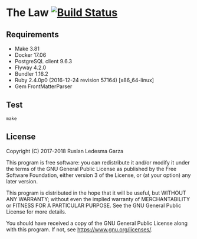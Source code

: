 # The Law [![Build Status](https://travis-ci.org/mrrusof/the-law.svg?branch=master)](https://travis-ci.org/mrrusof/the-law)

## Requirements

- Make 3.81
- Docker 17.06
- PostgreSQL client 9.6.3
- Flyway 4.2.0
- Bundler 1.16.2
- Ruby 2.4.0p0 (2016-12-24 revision 57164) [x86_64-linux]
- Gem FrontMatterParser

## Test

```
make
```

## License

Copyright (C) 2017-2018 Ruslan Ledesma Garza

This program is free software: you can redistribute it and/or modify
it under the terms of the GNU General Public License as published by
the Free Software Foundation, either version 3 of the License, or
(at your option) any later version.

This program is distributed in the hope that it will be useful,
but WITHOUT ANY WARRANTY; without even the implied warranty of
MERCHANTABILITY or FITNESS FOR A PARTICULAR PURPOSE.  See the
GNU General Public License for more details.

You should have received a copy of the GNU General Public License
along with this program.  If not, see <https://www.gnu.org/licenses/>.
